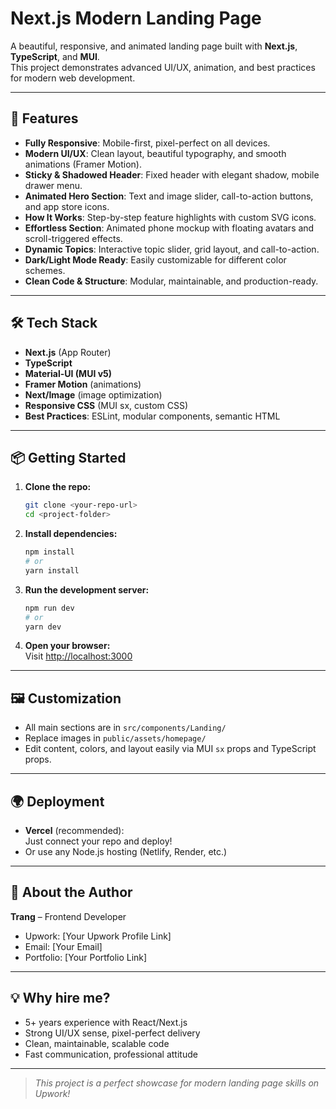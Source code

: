 # Next.js Modern Landing Page

A beautiful, responsive, and animated landing page built with **Next.js**, **TypeScript**, and **MUI**.  
This project demonstrates advanced UI/UX, animation, and best practices for modern web development.

---

## 🚀 Features

- **Fully Responsive**: Mobile-first, pixel-perfect on all devices.
- **Modern UI/UX**: Clean layout, beautiful typography, and smooth animations (Framer Motion).
- **Sticky & Shadowed Header**: Fixed header with elegant shadow, mobile drawer menu.
- **Animated Hero Section**: Text and image slider, call-to-action buttons, and app store icons.
- **How It Works**: Step-by-step feature highlights with custom SVG icons.
- **Effortless Section**: Animated phone mockup with floating avatars and scroll-triggered effects.
- **Dynamic Topics**: Interactive topic slider, grid layout, and call-to-action.
- **Dark/Light Mode Ready**: Easily customizable for different color schemes.
- **Clean Code & Structure**: Modular, maintainable, and production-ready.

---

## 🛠️ Tech Stack

- **Next.js** (App Router)
- **TypeScript**
- **Material-UI (MUI v5)**
- **Framer Motion** (animations)
- **Next/Image** (image optimization)
- **Responsive CSS** (MUI sx, custom CSS)
- **Best Practices**: ESLint, modular components, semantic HTML

---

## 📦 Getting Started

1. **Clone the repo:**
   ```bash
   git clone <your-repo-url>
   cd <project-folder>
   ```

2. **Install dependencies:**
   ```bash
   npm install
   # or
   yarn install
   ```

3. **Run the development server:**
   ```bash
   npm run dev
   # or
   yarn dev
   ```

4. **Open your browser:**  
   Visit [http://localhost:3000](http://localhost:3000)

---

## 🖼️ Customization

- All main sections are in `src/components/Landing/`
- Replace images in `public/assets/homepage/`
- Edit content, colors, and layout easily via MUI `sx` props and TypeScript props.

---

## 🌍 Deployment

- **Vercel** (recommended):  
  Just connect your repo and deploy!
- Or use any Node.js hosting (Netlify, Render, etc.)

---

## 👤 About the Author

**Trang** – Frontend Developer  
- Upwork: [Your Upwork Profile Link]
- Email: [Your Email]
- Portfolio: [Your Portfolio Link]

---

## 💡 Why hire me?

- 5+ years experience with React/Next.js
- Strong UI/UX sense, pixel-perfect delivery
- Clean, maintainable, scalable code
- Fast communication, professional attitude

---

> _This project is a perfect showcase for modern landing page skills on Upwork!_
